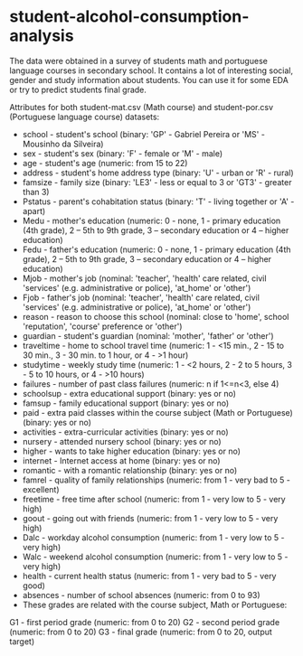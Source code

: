 # student-alcohol-consumption-analysis
The data were obtained in a survey of students math and portuguese language courses in secondary school. It contains a lot of interesting social, gender and study information about students. You can use it for some EDA or try to predict students final grade.

Attributes for both student-mat.csv (Math course) and student-por.csv (Portuguese language course) datasets:

- school - student's school (binary: 'GP' - Gabriel Pereira or 'MS' - Mousinho da Silveira)
- sex - student's sex (binary: 'F' - female or 'M' - male)
- age - student's age (numeric: from 15 to 22)
- address - student's home address type (binary: 'U' - urban or 'R' - rural)
- famsize - family size (binary: 'LE3' - less or equal to 3 or 'GT3' - greater than 3)
- Pstatus - parent's cohabitation status (binary: 'T' - living together or 'A' - apart)
- Medu - mother's education (numeric: 0 - none, 1 - primary education (4th grade), 2 – 5th to 9th grade, 3 – secondary education or 4 – higher education)
- Fedu - father's education (numeric: 0 - none, 1 - primary education (4th grade), 2 – 5th to 9th grade, 3 – secondary education or 4 – higher education)
- Mjob - mother's job (nominal: 'teacher', 'health' care related, civil 'services' (e.g. administrative or police), 'at_home' or 'other')
- Fjob - father's job (nominal: 'teacher', 'health' care related, civil 'services' (e.g. administrative or police), 'at_home' or 'other')
- reason - reason to choose this school (nominal: close to 'home', school 'reputation', 'course' preference or 'other')
- guardian - student's guardian (nominal: 'mother', 'father' or 'other')
- traveltime - home to school travel time (numeric: 1 - <15 min., 2 - 15 to 30 min., 3 - 30 min. to 1 hour, or 4 - >1 hour)
- studytime - weekly study time (numeric: 1 - <2 hours, 2 - 2 to 5 hours, 3 - 5 to 10 hours, or 4 - >10 hours)
- failures - number of past class failures (numeric: n if 1<=n<3, else 4)
- schoolsup - extra educational support (binary: yes or no)
- famsup - family educational support (binary: yes or no)
- paid - extra paid classes within the course subject (Math or Portuguese) (binary: yes or no)
- activities - extra-curricular activities (binary: yes or no)
- nursery - attended nursery school (binary: yes or no)
- higher - wants to take higher education (binary: yes or no)
- internet - Internet access at home (binary: yes or no)
- romantic - with a romantic relationship (binary: yes or no)
- famrel - quality of family relationships (numeric: from 1 - very bad to 5 - excellent)
- freetime - free time after school (numeric: from 1 - very low to 5 - very high)
- goout - going out with friends (numeric: from 1 - very low to 5 - very high)
- Dalc - workday alcohol consumption (numeric: from 1 - very low to 5 - very high)
- Walc - weekend alcohol consumption (numeric: from 1 - very low to 5 - very high)
- health - current health status (numeric: from 1 - very bad to 5 - very good)
- absences - number of school absences (numeric: from 0 to 93)
- These grades are related with the course subject, Math or Portuguese:

G1 - first period grade (numeric: from 0 to 20)
G2 - second period grade (numeric: from 0 to 20)
G3 - final grade (numeric: from 0 to 20, output target)
